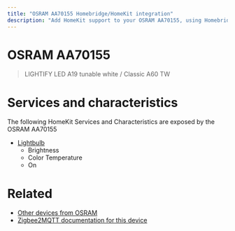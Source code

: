 ```yaml
---
title: "OSRAM AA70155 Homebridge/HomeKit integration"
description: "Add HomeKit support to your OSRAM AA70155, using Homebridge, Zigbee2MQTT and homebridge-z2m."
---
```

<!---
This file has been GENERATED using src/docgen/docgen.ts
DO NOT EDIT THIS FILE MANUALLY!
-->
# OSRAM AA70155
> LIGHTIFY LED A19 tunable white / Classic A60 TW


# Services and characteristics
The following HomeKit Services and Characteristics are exposed by
the OSRAM AA70155

* [Lightbulb](../../light.md)
  * Brightness
  * Color Temperature
  * On


# Related
* [Other devices from OSRAM](../index.md#osram)
* [Zigbee2MQTT documentation for this device](https://www.zigbee2mqtt.io/devices/AA70155.html)
